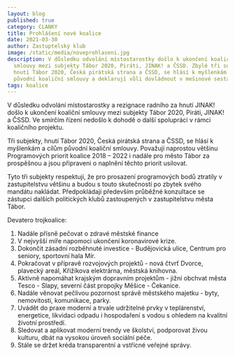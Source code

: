 ```yaml
---
layout: blog
published: true
category: CLANKY
title: Prohlášení nové koalice
date: 2021-03-30
author: Zastuptelský klub
image: /static/media/noveprohlaseni.jpg
description: V důsledku odvolání místostarostky došlo k ukončení koaliční
  smlouvy mezi subjekty Tábor 2020, Piráti, JINAK! a ČSSD. Zbylé tři subjekty,
  hnutí Tábor 2020, Česká pirátská strana a ČSSD, se hlásí k myšlenkám a cílům
  původní koaliční smlouvy a deklarují vůli dovládnout v mešinové sestavě.
tags: koalice
---
```

V důsledku odvolání místostarostky a rezignace radního za hnutí JINAK! došlo k ukončení koaliční smlouvy mezi subjekty Tábor 2020, Piráti, JINAK! a ČSSD.
Ve smírčím řízení nedošlo k dohodě o další spolupráci v rámci koaličního projektu.

Tři subjekty, hnutí Tábor 2020, Česká pirátská strana a ČSSD, se hlásí k myšlenkám a cílům původní koaliční smlouvy. Považují naprostou většinu Programových priorit koalice 2018 – 2022 i nadále pro město Tábor za prospěšnou a jsou připraveni o naplnění těchto priorit usilovat.

Tyto tři subjekty respektují, že pro prosazení programových bodů ztratily v zastupitelstvu většinu a budou s touto skutečností po zbytek svého mandátu nakládat. 
Předpokládají především průběžné konzultace se zástupci dalších politických klubů zastoupených v zastupitelstvu města Tábor.

Devatero trojkoalice:
1) Nadále přísně pečovat o zdravé městské finance
2) V nejvyšší míře napomoci ukončení koronavirové krize.
3) Dokončit zásadní rozběhnuté investice - Budějovická ulice, Centrum pro seniory, sportovní hala Mír.
4) Pokračovat v přípravě rozvojových projektů - nová čtvrť Dvorce, plavecký areál, Křižíkova elektrárna, městská knihovna.
5) Aktivně napomáhat krajským dopravním projektům - jižní obchvat města Tesco - Slapy, severní část propojky Měšice - Čekanice.
6) Nadále věnovat pečlivou pozornost správě městského majetku - byty, nemovitosti, komunikace, parky.
7) Uvádět do praxe moderní a trvale udržitelné prvky v teplárenství, energetice, likvidaci odpadu i hospodaření s vodou s ohledem na kvalitní životní prostředí.
8) Sledovat a aplikovat moderní trendy ve školství, podporovat živou kulturu, dbát na vysokou úroveň sociální péče.
9) Stále se držet kréda transparentní a vstřícné veřejné správy.